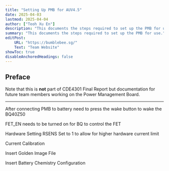 ```yaml
---
title: "Setting Up PMB for AUV4.5" 
date: 2025-04-03
lastmod: 2025-04-04
author: ["Teoh Xu En"]
description: "This documents the steps required to set up the PMB for use."
summary: "This documents the steps required to set up the PMB for use."
editPost:
    URL: "https://bumblebee.sg/"
    Text: "Team Website"
showToc: true
disableAnchoredHeadings: false
---
```


## Preface

Note that this is **not** part of CDE4301 Final Report but documentation for future team members working on the Power Management Board.

---

After connecting PMB to battery need to press the wake button to wake the BQ40Z50

FET_EN needs to be turned on for BQ to control the FET

Hardware Setting
RSENS Set to 1 to allow for higher hardware current limit

Current Calibration

Insert Golden Image File

Insert Battery Chemistry Configuration